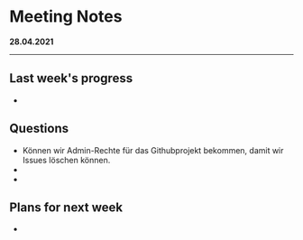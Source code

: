 # Meeting Notes
**28.04.2021**

---
## Last week's progress
-

## Questions

- Können wir Admin-Rechte für das Githubprojekt bekommen, damit wir Issues löschen können. 
- 
- 


## Plans for next week
-
